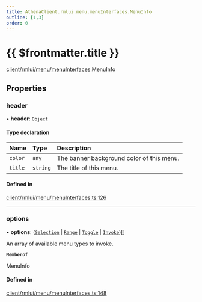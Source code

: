 ```yaml
---
title: AthenaClient.rmlui.menu.menuInterfaces.MenuInfo
outline: [1,3]
order: 0
---
```


# {{ $frontmatter.title }}


[client/rmlui/menu/menuInterfaces](../modules/client_rmlui_menu_menuInterfaces.md).MenuInfo

## Properties

### header

• **header**: `Object`

#### Type declaration

| Name | Type | Description |
| :------ | :------ | :------ |
| `color` | `any` | The banner background color of this menu. |
| `title` | `string` | The title of this menu. |

#### Defined in

[client/rmlui/menu/menuInterfaces.ts:126](https://github.com/Stuyk/altv-athena/blob/217ba5f/src/core/client/rmlui/menu/menuInterfaces.ts#L126)

___

### options

• **options**: ([`Selection`](client_rmlui_menu_menuInterfaces_Selection.md) \| [`Range`](client_rmlui_menu_menuInterfaces_Range.md) \| [`Toggle`](client_rmlui_menu_menuInterfaces_Toggle.md) \| [`Invoke`](client_rmlui_menu_menuInterfaces_Invoke.md))[]

An array of available menu types to invoke.

**`Memberof`**

MenuInfo

#### Defined in

[client/rmlui/menu/menuInterfaces.ts:148](https://github.com/Stuyk/altv-athena/blob/217ba5f/src/core/client/rmlui/menu/menuInterfaces.ts#L148)
